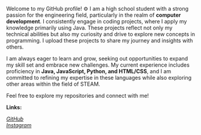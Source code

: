 <!DOCTYPE html>
<html lang="en">
<head>
</head>
<body>
    <div class="container">
        <!-- <h1><h1> -->
        <p>Welcome to my GitHub profile! ⚙️ I am a high school student with a strong passion for the engineering field, particularly in the realm of <strong>computer development</strong>. I consistently engage in coding projects, where I apply my knowledge primarily using Java. These projects reflect not only my technical abilities but also my curiosity and drive to explore new concepts in programming. I upload these projects to share my journey and insights with others.
            
I am always eager to learn and grow, seeking out opportunities to expand my skill set and embrace new challenges. My current experience includes proficiency in <strong>Java, JavaScript, Python, and HTML/CSS</strong>, and I am committed to refining my expertise in these languages while also exploring other areas within the field of STEAM.

Feel free to explore my repositories and connect with me!</p>

<p><strong>Links:</strong></p>
        <div class="socials">
            <a href="https://github.com/wnsdbs" target="_blank">
                <i>GitHub</i> 
            </a> <br>
            <a href="https://instagram.com/yjn977" target="_blank">
                <i>Instagram</i> 
            </a>
        </div>
    </div>
</body>
</html>
